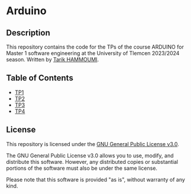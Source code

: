 # Arduino

## Description

This repository contains the code for the TPs of the course ARDUINO for Master 1 software engineering at the University of Tlemcen 2023/2024 season. Written by [Tarik HAMMOUMI](https://github.com/ItsTarikBTW).

## Table of Contents

- [TP1](TP1/)
- [TP2](TP2/)
- [TP3](TP3_Smart_Parking/)
- [TP4](TP4/)
  

##

## License

This repository is licensed under the [GNU General Public License v3.0](https://www.gnu.org/licenses/gpl-3.0.en.html).

The GNU General Public License v3.0 allows you to use, modify, and distribute this software. However, any distributed copies or substantial portions of the software must also be under the same license.

Please note that this software is provided "as is", without warranty of any kind.
